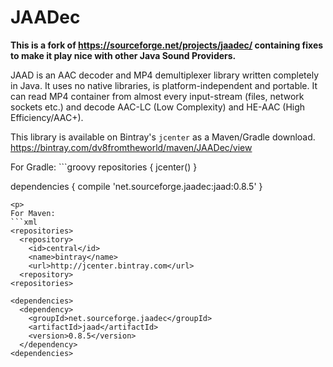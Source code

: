 # JAADec
**This is a fork of https://sourceforge.net/projects/jaadec/ containing fixes to make it play nice with other Java Sound Providers.**

JAAD is an AAC decoder and MP4 demultiplexer library written completely in Java. It uses no native libraries, is platform-independent and portable. It can read MP4 container from almost every input-stream (files, network sockets etc.) and decode AAC-LC (Low Complexity) and HE-AAC (High Efficiency/AAC+).

This library is available on Bintray's `jcenter` as a Maven/Gradle download.<br>
https://bintray.com/dv8fromtheworld/maven/JAADec/view
<p>
For Gradle:
```groovy
repositories {
  jcenter()
}

dependencies {
  compile 'net.sourceforge.jaadec:jaad:0.8.5'
}
```
<p>
For Maven:
```xml
<repositories>
  <repository>
    <id>central</id>
    <name>bintray</name>
    <url>http://jcenter.bintray.com</url>
  <repository>
<repositories>

<dependencies>
  <dependency>
    <groupId>net.sourceforge.jaadec</groupId>
    <artifactId>jaad</artifactId>
    <version>0.8.5</version>
  </dependency>
<dependencies>
```
